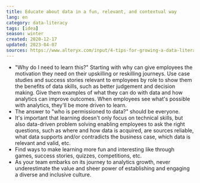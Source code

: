 ```yaml
---
title: Educate about data in a fun, relevant, and contextual way
lang: en
category: data-literacy
tags: [idea]
season: winter
created: 2020-12-17
updated: 2023-04-07
sources: https://www.alteryx.com/input/4-tips-for-growing-a-data-literate-workforce
---
```


- "Why do I need to learn this?" Starting with why can give employees the motivation they need on their upskilling or reskilling journeys. Use case studies and success stories relevant to employees by role to show them the benefits of data skills, such as better judgement and decision making. Give them examples of what they can do with data and how analytics can improve outcomes. When employees see what's possible with analytics, they'll be more driven to learn.
- The answer to "who is permissioned to data?" should be everyone.
- It's important that learning doesn't only focus on technical skills, but also data-driven problem solving enabling employees to ask the right questions, such as where and how data is acquired, are sources reliable, what data supports and/or contradicts the business case, which data is relevant and valid, etc.
- Find ways to make learning more fun and interesting like through games, success stories, quizzes, competitions, etc. 
- As your team embarks on its journey to analytics growth, never underestimate the value and sheer power of establishing and engaging a diverse and inclusive culture.
